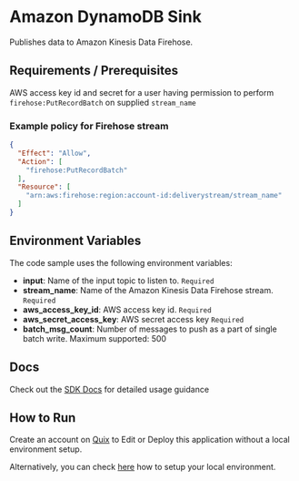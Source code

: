 # Amazon DynamoDB Sink

Publishes data to Amazon Kinesis Data Firehose.

## Requirements / Prerequisites

AWS access key id and secret for a user having permission to perform `firehose:PutRecordBatch` on supplied `stream_name`

### Example policy for Firehose stream

```json
{
  "Effect": "Allow",
  "Action": [
    "firehose:PutRecordBatch"
  ],
  "Resource": [
    "arn:aws:firehose:region:account-id:deliverystream/stream_name"
  ]
}
```

## Environment Variables

The code sample uses the following environment variables:

- **input**: Name of the input topic to listen to. `Required`
- **stream_name**: Name of the Amazon Kinesis Data Firehose stream. `Required`
- **aws_access_key_id**: AWS access key id. `Required`
- **aws_secret_access_key**: AWS secret access key `Required`
- **batch_msg_count**: Number of messages to push as a part of single batch write. Maximum supported: 500

## Docs

Check out the [SDK Docs](https://quix.ai/docs/sdk/introduction.html) for detailed usage guidance

## How to Run

Create an account on [Quix](https://portal.platform.quix.ai/self-sign-up?xlink=github) to Edit or Deploy this
application without a local environment setup.

Alternatively, you can check [here](https://quix.ai/docs/sdk/python-setup.html) how to setup your local environment.